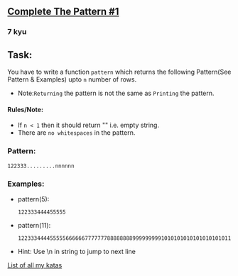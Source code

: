 <h2><a href=https://www.codewars.com/kata/5572f7c346eb58ae9c000047/train/javascript target="_blank">Complete The  Pattern #1 </a></h2><h3>7 kyu</h3><h2 id="task">Task:</h2><p>You have to write a function <code>pattern</code> which returns the following Pattern(See Pattern &amp; Examples) upto <code>n</code> number of rows. </p><ul><li>Note:<code>Returning</code> the pattern is not the same as <code>Printing</code> the pattern.</li></ul><h4 id="rulesnote">Rules/Note:</h4><ul><li>If <code>n &lt; 1</code> then it should return "" i.e. empty string.</li><li>There are <code>no whitespaces</code> in the pattern.</li></ul><h3 id="pattern">Pattern:</h3><pre><code>122333.........nnnnnn</code></pre><h3 id="examples">Examples:</h3><ul><li><p>pattern(5):</p><pre><code>122333444455555</code></pre></li></ul><ul><li><p>pattern(11):  </p><pre><code>122333444455555666666777777788888888999999999101010101010101010101111111111111111111111</code></pre></li></ul><ul><li>Hint: Use \n in string to jump to next line</li></ul><p><a href="'http://www.codewars.com/users/curious_db97/authored'" data-turbolinks="false" target="_blank">List of all my katas</a></p>